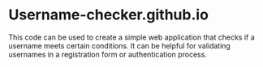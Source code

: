 # Username-checker.github.io
This code can be used to create a simple web application that checks if a username meets certain conditions. It can be helpful for validating usernames in a registration form or authentication process.
